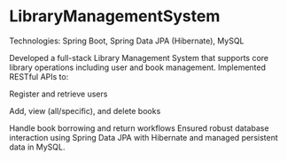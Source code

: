 # LibraryManagementSystem

Technologies: Spring Boot, Spring Data JPA (Hibernate), MySQL

Developed a full-stack Library Management System that supports core library operations including user and book management. Implemented RESTful APIs to:

Register and retrieve users

Add, view (all/specific), and delete books

Handle book borrowing and return workflows
Ensured robust database interaction using Spring Data JPA with Hibernate and managed persistent data in MySQL.

